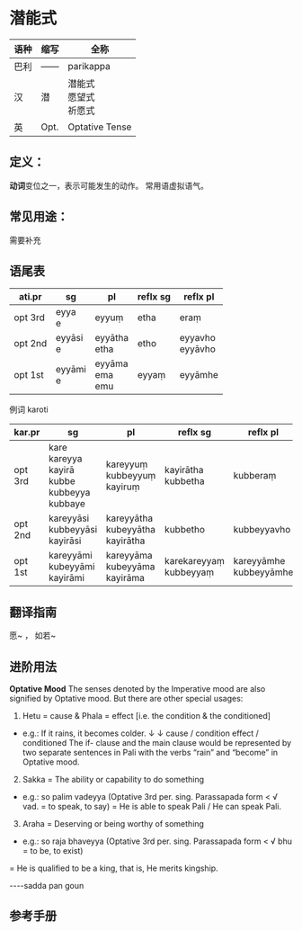 # 潜能式

|语种|缩写|全称|
|-|-|-|
|巴利|——|parikappa|
|汉|潜|潜能式<br>愿望式<br>祈愿式|
|英|Opt.|Optative Tense|


## 定义：


**动词**变位之一，表示可能发生的动作。
常用语虚拟语气。

## 常见用途：

需要补充

## 语尾表

|ati.pr|sg|pl|reflx sg|reflx pl|
| -- | -- | -- | -- | -- |
|opt 3rd|eyya<br>e|eyyuṃ|etha|eraṃ|
|opt 2nd|eyyāsi<br>e|eyyātha<br>etha|etho|eyyavho<br>eyyāvho|
|opt 1st|eyyāmi<br>e|eyyāma<br>ema<br>emu|eyyaṃ|eyyāmhe|


例词 karoti

|kar.pr|sg|pl|reflx sg|reflx pl|
| -- | -- | -- | -- |  -- |
|opt<br>3rd|kare<br>kareyya<br>kayirā<br>kubbe<br>kubbeyya<br>kubbaye|kareyyuṃ<br>kubbeyyuṃ<br>kayiruṃ|kayirātha<br>kubbetha|kubberaṃ|
|opt<br>2nd|kareyyāsi<br>kubbeyyāsi<br>kayirāsi|kareyyātha<br>kubeyyātha<br>kayirātha|kubbetho|kubbeyyavho|
|opt<br>1st|kareyyāmi<br>kubeyyāmi<br>kayirāmi|kareyyāma<br>kubeyyāma<br>kayirāma|karekareyyaṃ<br>kubbeyyaṃ|kareyyāmhe<br>kubbeyyāmhe|


## 翻译指南

愿~ ， 如若~


## 进阶用法

**Optative Mood**
The senses denoted by the Imperative mood are also signified by Optative mood. But
there are other special usages:
1. Hetu = cause & Phala = effect [i.e. the condition & the conditioned]
- e.g.: If it rains, it becomes colder.
↓ ↓
cause / condition effect / conditioned
The if- clause and the main clause would be represented by two separate
sentences in Pali with the verbs “rain” and “become” in Optative mood.
2. Sakka = The ability or capability to do something
- e.g.: so palim vadeyya (Optative 3rd per. sing. Parassapada form < √ vad. = to speak, to say)
= He is able to speak Pali / He can speak Pali.
3. Araha = Deserving or being worthy of something
- e.g.: so raja bhaveyya (Optative 3rd per. sing. Parassapada form < √ bhu = to be, to exist)

= He is qualified to be a king, that is, He merits kingship.

----sadda pan goun

## 参考手册

